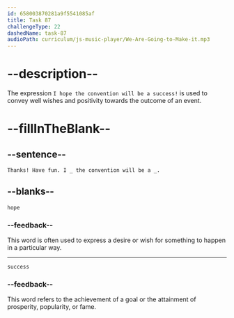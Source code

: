 ```yaml
---
id: 658003870281a9f5541085af
title: Task 87
challengeType: 22
dashedName: task-87
audioPath: curriculum/js-music-player/We-Are-Going-to-Make-it.mp3
---
```


<!--
AUDIO REFERENCE:
Tom: Thanks! Have fun. I hope the convention will be a success!
-->

# --description--

The expression `I hope the convention will be a success!` is used to convey well wishes and positivity towards the outcome of an event.

# --fillInTheBlank--

## --sentence--

`Thanks! Have fun. I _ the convention will be a _.`

## --blanks--

`hope`

### --feedback--

This word is often used to express a desire or wish for something to happen in a particular way.

---

`success`

### --feedback--

This word refers to the achievement of a goal or the attainment of prosperity, popularity, or fame.

